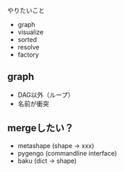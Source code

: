 やりたいこと

- graph
- visualize
- sorted
- resolve
- factory

## graph

- DAG以外（ループ）
- 名前が衝突

## mergeしたい？

- metashape (shape -> xxx)
- pygengo (commandline interface)
- baku (dict -> shape)
